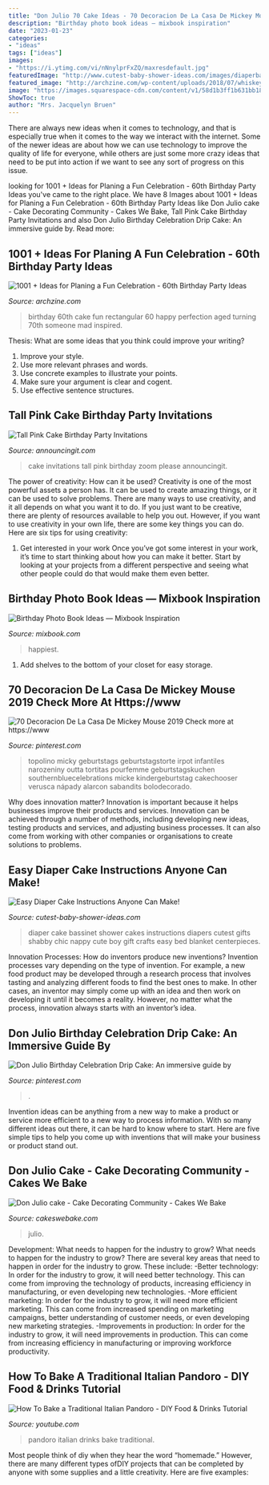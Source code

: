 ```yaml
---
title: "Don Julio 70 Cake Ideas - 70 Decoracion De La Casa De Mickey Mouse 2019 Check More At Https://www"
description: "Birthday photo book ideas — mixbook inspiration"
date: "2023-01-23"
categories:
- "ideas"
tags: ["ideas"]
images:
- "https://i.ytimg.com/vi/nNnylprFxZQ/maxresdefault.jpg"
featuredImage: "http://www.cutest-baby-shower-ideas.com/images/diaperbassinet.jpg"
featured_image: "http://archzine.com/wp-content/uploads/2018/07/whiskey-rectangular-cake-in-black-with-white-writing-made-to-look-like-a-bottle-s-label-old-no-brand-happy-60th-birthday-adam-aged-to-perfection.jpg"
image: "https://images.squarespace-cdn.com/content/v1/58d1b3ff1b631bb1893d108d/1495247260908-2J1HKUEHG35L0UMYHFRF/ke17ZwdGBToddI8pDm48kLWc8UViEOCUi7b_MbvSwEFZw-zPPgdn4jUwVcJE1ZvWQUxwkmyExglNqGp0IvTJZamWLI2zvYWH8K3-s_4yszcp2ryTI0HqTOaaUohrI8PIXA7nYUUl3Y6pW_CAHVy0gfJuZMF-rnwBpGbSmD9ybLY/Birthday-Photo-Book-Ideas.png"
ShowToc: true
author: "Mrs. Jacquelyn Bruen"
---
```



There are always new ideas when it comes to technology, and that is especially true when it comes to the way we interact with the internet. Some of the newer ideas are about how we can use technology to improve the quality of life for everyone, while others are just some more crazy ideas that need to be put into action if we want to see any sort of progress on this issue.

	

		
looking for 1001 + Ideas for Planing a Fun Celebration - 60th Birthday Party Ideas you've came to the right place. We have 8 Images about 1001 + Ideas for Planing a Fun Celebration - 60th Birthday Party Ideas like Don Julio cake - Cake Decorating Community - Cakes We Bake, Tall Pink Cake Birthday Party Invitations and also Don Julio Birthday Celebration Drip Cake: An immersive guide by. Read more:
		
    
## 1001 + Ideas For Planing A Fun Celebration - 60th Birthday Party Ideas

<img loading=lazy src="http://archzine.com/wp-content/uploads/2018/07/whiskey-rectangular-cake-in-black-with-white-writing-made-to-look-like-a-bottle-s-label-old-no-brand-happy-60th-birthday-adam-aged-to-perfection.jpg" onerror="this.onerror=null;this.src='https://tse1.mm.bing.net/th?id=OIP.NyclTMVQDPne36C4SOPaAQHaJ3&amp;pid=15.1';" alt="1001 + Ideas for Planing a Fun Celebration - 60th Birthday Party Ideas">

_Source: archzine.com_

>birthday 60th cake fun rectangular 60 happy perfection aged turning 70th someone mad inspired. 

	

Thesis: What are some ideas that you think could improve your writing?
1. Improve your style.
2. Use more relevant phrases and words.
3. Use concrete examples to illustrate your points.
4. Make sure your argument is clear and cogent.
5. Use effective sentence structures.

    
## Tall Pink Cake Birthday Party Invitations

<img loading=lazy src="https://www.announcingit.com/invitations/images/tallcakepink.jpg" onerror="this.onerror=null;this.src='https://tse4.mm.bing.net/th?id=OIP.HLHV6zzccOUBEfErREMIfAHaLc&amp;pid=15.1';" alt="Tall Pink Cake Birthday Party Invitations">

_Source: announcingit.com_

>cake invitations tall pink birthday zoom please announcingit. 

	

The power of creativity: How can it be used?
Creativity is one of the most powerful assets a person has. It can be used to create amazing things, or it can be used to solve problems. There are many ways to use creativity, and it all depends on what you want it to do. If you just want to be creative, there are plenty of resources available to help you out. However, if you want to use creativity in your own life, there are some key things you can do. Here are six tips for using creativity: 
1. Get interested in your work
Once you’ve got some interest in your work, it’s time to start thinking about how you can make it better. Start by looking at your projects from a different perspective and seeing what other people could do that would make them even better.

    
## Birthday Photo Book Ideas — Mixbook Inspiration

<img loading=lazy src="https://images.squarespace-cdn.com/content/v1/58d1b3ff1b631bb1893d108d/1495247260908-2J1HKUEHG35L0UMYHFRF/ke17ZwdGBToddI8pDm48kLWc8UViEOCUi7b_MbvSwEFZw-zPPgdn4jUwVcJE1ZvWQUxwkmyExglNqGp0IvTJZamWLI2zvYWH8K3-s_4yszcp2ryTI0HqTOaaUohrI8PIXA7nYUUl3Y6pW_CAHVy0gfJuZMF-rnwBpGbSmD9ybLY/Birthday-Photo-Book-Ideas.png" onerror="this.onerror=null;this.src='https://tse2.mm.bing.net/th?id=OIP.A7RSGd-uUMGv80ppa5kMAwHaDz&amp;pid=15.1';" alt="Birthday Photo Book Ideas — Mixbook Inspiration">

_Source: mixbook.com_

>happiest. 

	

1. Add shelves to the bottom of your closet for easy storage.

    
## 70 Decoracion De La Casa De Mickey Mouse 2019 Check More At Https://www

<img loading=lazy src="https://i.pinimg.com/originals/6f/80/b9/6f80b9181b5789b58aa7d2909dce40e5.jpg" onerror="this.onerror=null;this.src='https://tse1.mm.bing.net/th?id=OIP.volYjSNOyrebOJCZOEi-2AHaJ4&amp;pid=15.1';" alt="70 Decoracion De La Casa De Mickey Mouse 2019 Check more at https://www">

_Source: pinterest.com_

>topolino micky geburtstags geburtstagstorte irpot infantiles narozeniny outta tortitas pourfemme geburtstagskuchen southernbluecelebrations micke kindergeburtstag cakechooser verusca nápady alarcon sabandits bolodecorado. 

	

Why does innovation matter?
Innovation is important because it helps businesses improve their products and services. Innovation can be achieved through a number of methods, including developing new ideas, testing products and services, and adjusting business processes. It can also come from working with other companies or organisations to create solutions to problems.

    
## Easy Diaper Cake Instructions Anyone Can Make!

<img loading=lazy src="http://www.cutest-baby-shower-ideas.com/images/diaperbassinet.jpg" onerror="this.onerror=null;this.src='https://tse4.mm.bing.net/th?id=OIP.B_RIwx4yIYdUeqP0x_P3WQHaFj&amp;pid=15.1';" alt="Easy Diaper Cake Instructions Anyone Can Make!">

_Source: cutest-baby-shower-ideas.com_

>diaper cake bassinet shower cakes instructions diapers cutest gifts shabby chic nappy cute boy gift crafts easy bed blanket centerpieces. 

	

Innovation Processes: How do inventors produce new inventions?
Invention processes vary depending on the type of invention. For example, a new food product may be developed through a research process that involves tasting and analyzing different foods to find the best ones to make. In other cases, an inventor may simply come up with an idea and then work on developing it until it becomes a reality. However, no matter what the process, innovation always starts with an inventor’s idea.

    
## Don Julio Birthday Celebration Drip Cake: An Immersive Guide By

<img loading=lazy src="https://i.pinimg.com/736x/5f/e4/40/5fe440b4cc92f54ee7fca329be1704c4.jpg" onerror="this.onerror=null;this.src='https://tse1.mm.bing.net/th?id=OIP.3I1raSzznVAdIf8Q5oufOAHaNK&amp;pid=15.1';" alt="Don Julio Birthday Celebration Drip Cake: An immersive guide by">

_Source: pinterest.com_

>. 

	

Invention ideas can be anything from a new way to make a product or service more efficient to a new way to process information. With so many different ideas out there, it can be hard to know where to start. Here are five simple tips to help you come up with inventions that will make your business or product stand out.

    
## Don Julio Cake - Cake Decorating Community - Cakes We Bake

<img loading=lazy src="https://storage.ning.com/topology/rest/1.0/file/get/2728645695?profile=RESIZE_710x&amp;height=600" onerror="this.onerror=null;this.src='https://tse4.mm.bing.net/th?id=OIP.TV2PNdK33wQz2axm2Ek1PwHaJ4&amp;pid=15.1';" alt="Don Julio cake - Cake Decorating Community - Cakes We Bake">

_Source: cakeswebake.com_

>julio. 

	

Development: What needs to happen for the industry to grow?
What needs to happen for the industry to grow? 
There are several key areas that need to happen in order for the industry to grow. These include: 
-Better technology: In order for the industry to grow, it will need better technology. This can come from improving the technology of products, increasing efficiency in manufacturing, or even developing new technologies. 
-More efficient marketing: In order for the industry to grow, it will need more efficient marketing. This can come from increased spending on marketing campaigns, better understanding of customer needs, or even developing new marketing strategies. 
-Improvements in production: In order for the industry to grow, it will need improvements in production. This can come from increasing efficiency in manufacturing or improving workforce productivity.

    
## How To Bake A Traditional Italian Pandoro - DIY Food &amp; Drinks Tutorial

<img loading=lazy src="https://i.ytimg.com/vi/nNnylprFxZQ/maxresdefault.jpg" onerror="this.onerror=null;this.src='https://tse4.mm.bing.net/th?id=OIP.w6o6aCkiArNHCtMClntBIQHaEK&amp;pid=15.1';" alt="How To Bake a Traditional Italian Pandoro - DIY Food &amp; Drinks Tutorial">

_Source: youtube.com_

>pandoro italian drinks bake traditional. 

	

Most people think of diy when they hear the word “homemade.” However, there are many different types ofDIY projects that can be completed by anyone with some supplies and a little creativity. Here are five examples:

